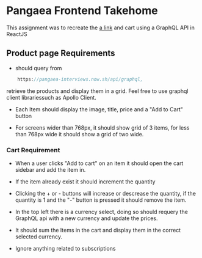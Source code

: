 # Pangaea Frontend Takehome

This assignment was to recreate the [a link](http://luminskin.com/) and cart using a GraphQL API in ReactJS

## Product page Requirements
- should query from 

```js
    https://pangaea-interviews.now.sh/api/graphql,
```
retrieve the products and display them in a grid. Feel free to use graphql client librariessuch as Apollo Client.

- Each Item should display the image, title, price and a "Add to Cart" button

- For screens wider than 768px, it should show grid of 3 items, for less than 768px wide it should show a grid of two wide.

### Cart Requirement

- When a user clicks "Add to cart" on an item it should open the cart sidebar and add the item in.

- If the item already exist it should increment the quantity

- Clicking the + or - buttons will increase or descrease the quantity, if the quantity is 1 and the "-" button is pressed it should remove the item.

- In the top left there is a currency select, doing so should requery the GraphQL api with a new currency and update the prices.

- It should sum the Items in the cart and display them in the correct selected currency.

- Ignore anything related to subscriptions

